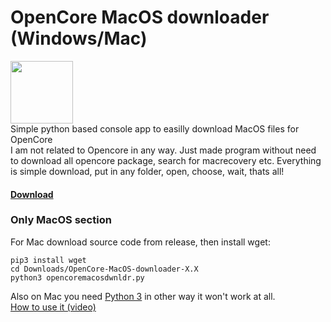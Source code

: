# OpenCore MacOS downloader (Windows/Mac)
 <img src="https://xxanqw.xyz/assets/img/icon.png" width="100px" height="100px"></img><br>
 Simple python based console app to easilly download MacOS files for OpenCore<br>
I am not related to Opencore in any way. Just made program without need to download all opencore package, search for macrecovery etc.
Everything is simple download, put in any folder, open, choose, wait, thats all!
#### <a href="https://github.com/xxanqw/OpenCore-MacOS-downloader/releases">Download</a>

### Only MacOS section
For Mac download source code from release, then install wget:
```
pip3 install wget
cd Downloads/OpenCore-MacOS-downloader-X.X
python3 opencoremacosdwnldr.py
```
Also on Mac you need <a href=python.org/downloads/>Python 3</a> in other way it won't work at all.<br><a href="https://youtu.be/WQB56K-zFjE">How to use it (video)</a>
